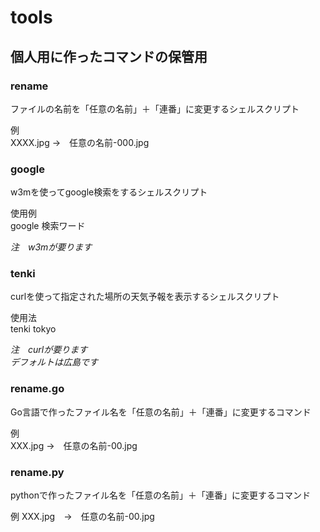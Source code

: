 # tools
## 個人用に作ったコマンドの保管用

### rename  
ファイルの名前を「任意の名前」＋「連番」に変更するシェルスクリプト  

例  
XXXX.jpg →　任意の名前-000.jpg  

### google  
w3mを使ってgoogle検索をするシェルスクリプト  

使用例  
google 検索ワード  

_注　w3mが要ります_  

### tenki  
curlを使って指定された場所の天気予報を表示するシェルスクリプト  

使用法  
tenki tokyo

_注　curlが要ります_  
_デフォルトは広島です_  

### rename.go  
Go言語で作ったファイル名を「任意の名前」＋「連番」に変更するコマンド  

例  
XXX.jpg →　任意の名前-00.jpg  

### rename.py
pythonで作ったファイル名を「任意の名前」＋「連番」に変更するコマンド

例
XXX.jpg　→　任意の名前-00.jpg
